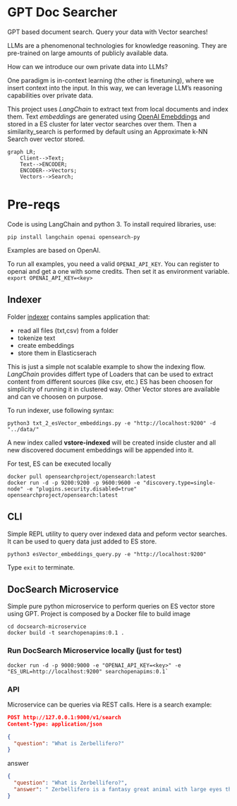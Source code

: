 # GPT Doc Searcher

GPT based document search. Query your data with Vector searches!

LLMs are a phenomenonal technologies for knowledge reasoning. They are pre-trained on large amounts of publicly available data.

How can we introduce our own private data into LLMs?

One paradigm is in-context learning (the other is finetuning), where we insert context into the input.
In this way, we can leverage LLM’s reasoning capabilities over private data.

This project uses *LangChain* to extract text from local documents and index them.
Text *embeddings* are generated using [OpenAI Emebddings](https://platform.openai.com/docs/guides/embeddings) and stored in a ES cluster for later vector searches over them.
Then a similarity_search is performed by default using an Approximate k-NN Search over vector stored.

```mermaid
graph LR;
    Client-->Text;
    Text-->ENCODER;
    ENCODER-->Vectors;
	Vectors-->Search;
```

# Pre-reqs

Code is using LangChain and python 3. To install required libraries, use:

```console
pip install langchain openai opensearch-py
```

Examples are based on OpenAI.

To run all examples, you need a valid `OPENAI_API_KEY`. You can register to openai and get a one with some credits. Then set it as environment variable.
`export OPENAI_API_KEY=<key>`

## Indexer

Folder [indexer](indexer) contains samples application that:
- read all files (txt,csv) from a folder
- tokenize text
- create embeddings
- store them in Elasticserach

This is just a simple not scalable example to show the indexing flow. *LangChain* provides differt type of Loaders that can be used to extract content from different sources (like csv, etc.)
ES has been choosen for simplicity of running it in clustered way. Other Vector stores are available and can ve choosen on purpose.

To run indexer, use following syntax:

```console
python3 txt_2_esVector_embeddings.py -e "http://localhost:9200" -d "../data/"
```

A new index called **vstore-indexed** will be created inside cluster and all new discovered document embeddings will be appended into it.

For test, ES can be executed locally

```console
docker pull opensearchproject/opensearch:latest
docker run -d -p 9200:9200 -p 9600:9600 -e "discovery.type=single-node" -e "plugins.security.disabled=true" opensearchproject/opensearch:latest
```

## CLI

Simple REPL utility to query over indexed data and peform vector searches. It can be used to query data just added to ES store.

```console
python3 esVector_embeddings_query.py -e "http://localhost:9200"
```

Type `exit` to terminate.

## DocSearch Microservice

Simple pure python microservice to perform queries on ES vector store using GPT.
Project is composed by a Docker file to build image

```console
cd docsearch-microservice
docker build -t searchopenapims:0.1 .
```

### Run DocSearch Microservice locally (just for test)

```console
docker run -d -p 9000:9000 -e "OPENAI_API_KEY=<key>" -e "ES_URL=http://localhost:9200" searchopenapims:0.1`
```

### API

Microservice can be queries via REST calls.
Here is a search example:

```json
POST http://127.0.0.1:9000/v1/search
Content-Type: application/json

{
  "question": "What is Zerbellifero?"
}
```

answer

```json
{
  "question": "What is Zerbellifero?",
  "answer": " Zerbellifero is a fantasy great animal with large eyes that lives in the wild in America."
}
```
